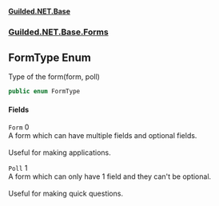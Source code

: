 
#### [Guilded.NET.Base](index 'index')
### [Guilded.NET.Base.Forms](index#Guilded_NET_Base_Forms 'Guilded.NET.Base.Forms')
## FormType Enum
Type of the form(form, poll)  
```csharp
public enum FormType

```

#### Fields
<a name='Guilded_NET_Base_Forms_FormType_Form'></a>
`Form` 0  
A form which can have multiple fields and optional fields. <br />  
Useful for making applications.  
  
<a name='Guilded_NET_Base_Forms_FormType_Poll'></a>
`Poll` 1  
A form which can only have 1 field and they can't be optional. <br />  
Useful for making quick questions.  
  

